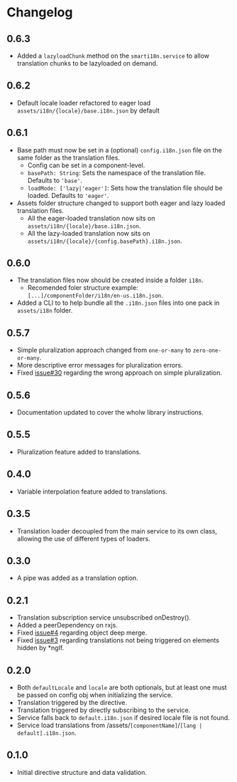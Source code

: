 # Changelog

## 0.6.3
- Added a ``` lazyloadChunk ``` method on the ``` smarti18n.service ``` to allow translation chunks to be lazyloaded on demand.

## 0.6.2
- Default locale loader refactored to eager load ``` assets/i18n/{locale}/base.i18n.json ``` by default

## 0.6.1
- Base path must now be set in a (optional) ``` config.i18n.json ``` file on the same folder as the translation files.
  - Config can be set in a component-level.
  - ``` basePath: String ```: Sets the namespace of the translation file. Defaults to ``` 'base' ```.
  - ``` loadMode: ['lazy|'eager'] ```: Sets how the translation file should be loaded. Defaults to ``` 'eager' ```.
- Assets folder structure changed to support both eager and lazy loaded translation files.
  - All the eager-loaded translation now sits on ``` assets/i18n/{locale}/base.i18n.json ```.
  - All the lazy-loaded translation now sits on ``` assets/i18n/{locale}/{config.basePath}.i18n.json ```.

## 0.6.0
- The translation files now should be created inside a folder `i18n`.
  - Recomended foler structure example: `[...]/componentFolder/i18n/en-us.i18n.json`.
- Added a CLI to to help bundle all the `.i18n.json` files into one pack in `assets/i18n` folder.

## 0.5.7
- Simple pluralization approach changed from `one-or-many` to `zero-one-or-many`.
- More descriptive error messages for pluralization errors.
- Fixed [issue#30](https://github.com/rafapaulin/smarti18n/issues/30) regarding the wrong approach on simple pluralization.

## 0.5.6
- Documentation updated to cover the wholw library instructions.

## 0.5.5
- Pluralization feature added to translations.

## 0.4.0
- Variable interpolation feature added to translations.

## 0.3.5
- Translation loader decoupled from the main service to its own class, allowing the use of different types of loaders.

## 0.3.0
- A pipe was added as a translation option.

## 0.2.1
- Translation subscription service unsubscribed onDestroy().
- Added a peerDependency on rxjs.
- Fixed [issue#4](https://github.com/rafapaulin/smarti18n/issues/4) regarding object deep merge.
- Fixed [issue#3](https://github.com/rafapaulin/smarti18n/issues/3) regarding translations not being triggered on elements hidden by *ngIf.

## 0.2.0
- Both ```defaultLocale``` and ```locale``` are both optionals, but at least one must be passed on config obj when initializing the service.
- Translation triggered by the directive.
- Translation triggered by directly subscribing to the service.
- Service falls back to ```default.i18n.json``` if desired locale file is not found.
- Service load translations from /assets/```[componentName]```/```[lang | default].i18n.json```.

## 0.1.0
- Initial directive structure and data validation.
